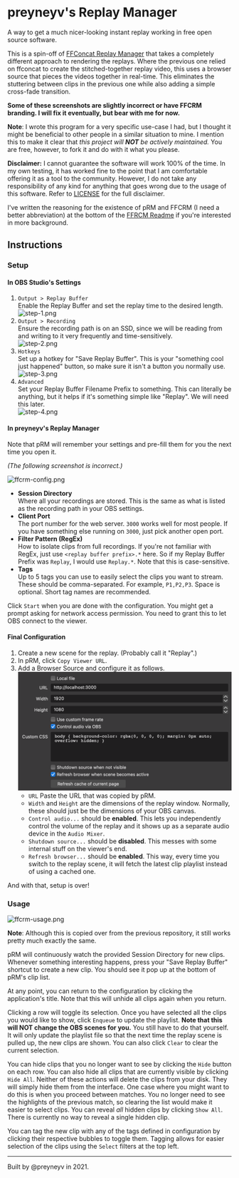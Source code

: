 # preyneyv's Replay Manager

A way to get a much nicer-looking instant replay working in free open
source software.

This is a spin-off of [FFConcat Replay Manager](https://github.com/preyneyv/ffconcat-replay)
that takes a completely different approach to rendering the replays. Where the
previous one relied on ffconcat to create the stitched-together replay video,
this uses a browser source that pieces the videos together in real-time. This
eliminates the stuttering between clips in the previous one while also adding
a simple cross-fade transition.

**Some of these screenshots are slightly incorrect or have FFCRM branding. I
will fix it eventually, but bear with me for now.**

**Note**:
I wrote this program for a very specific use-case I had, but I thought it might
be beneficial to other people in a similar situation to mine. I mention this to
make it clear that *this project will **NOT** be actively maintained.* You are
free, however, to fork it and do with it what you please.

**Disclaimer:** I cannot guarantee the software will work 100% of 
the time. In my own testing, it has worked fine to the point that I am
comfortable offering it as a tool to the community. However, I do not take any
responsibility of any kind for anything that goes wrong due to the usage of
this software. Refer to [LICENSE](LICENSE) for the full disclaimer.

I've written the reasoning for the existence of pRM and FFCRM (I need a better
abbreviation) at the bottom of the [FFRCM Readme](https://github.com/preyneyv/ffconcat-replay#why-does-this-exist-and-how-does-it-work) if you're interested
in more background. 

## Instructions

### Setup
#### In OBS Studio's Settings
1. `Output > Replay Buffer`  
Enable the Replay Buffer and set the replay time to the desired length.    
![step-1.png](img/step-1.png)
2. `Output > Recording`  
Ensure the recording path is on an SSD, since we will be reading from and
writing to it very frequently and time-sensitively.  
![step-2.png](img/step-2.png)
3. `Hotkeys`  
Set up a hotkey for "Save Replay Buffer". This is your "something cool just
happened" button, so make sure it isn't a button you normally use.  
![step-3.png](img/step-3.png)
4. `Advanced`  
Set your Replay Buffer Filename Prefix to something. This can literally be 
anything, but it helps if it's something simple like "Replay". We will need
this later.  
![step-4.png](img/step-4.png)

#### In preyneyv's Replay Manager
Note that pRM will remember your settings and pre-fill them for you the next
time you open it.

_(The following screenshot is incorrect.)_

![ffcrm-config.png](img/ffcrm-config.png)
- **Session Directory**  
Where all your recordings are stored. This is the same as what is listed as the
recording path in your OBS settings.
- **Client Port**  
The port number for the web server. `3000` works well for most people. If you 
have something else running on `3000`, just pick another open port.
- **Filter Pattern (RegEx)**  
How to isolate clips from full recordings. If you're not familiar with RegEx,
just use `<replay buffer prefix>.*` here. So if my Replay Buffer Prefix was
`Replay`, I would use `Replay.*`. Note that this is case-sensitive.
- **Tags**  
Up to 5 tags you can use to easily select the clips you want to stream. These
should be comma-separated. For example, `P1,P2,P3`. Space is optional. Short
tag names are recommended.

Click `Start` when you are done with the configuration. You might get a prompt 
asking for network access permission. You need to grant this to let OBS connect
to the viewer.

#### Final Configuration
1. Create a new scene for the replay. (Probably call it "Replay".)
2. In pRM, click `Copy Viewer URL`.
2. Add a Browser Source and configure it as follows.  
![browser-config.png](img/browser-config.png)
   - `URL` Paste the URL that was copied by pRM.
   - `Width` and `Height` are the dimensions of the replay window. Normally, 
   these should just be the dimensions of your OBS canvas.
   - `Control audio...` should be **enabled**. This lets you independently control
   the volume of the replay and it shows up as a separate audio device in the
   `Audio Mixer`.
   - `Shutdown source...` should be **disabled**. This messes with some internal
   stuff on the viewer's end.
   - `Refresh browser...` should be **enabled**. This way, every time you
   switch to the replay scene, it will fetch the latest clip playlist instead
   of using a cached one.

And with that, setup is over!

### Usage

![ffcrm-usage.png](img/ffcrm-usage.png)

**Note**: Although this is copied over from the previous repository, it still
works pretty much exactly the same.

pRM will continuously watch the provided Session Directory for new clips.
Whenever something interesting happens, press your "Save Replay Buffer"
shortcut to create a new clip. You should see it pop up at the bottom of
pRM's clip list.

At any point, you can return to the configuration by clicking the application's
title. Note that this will unhide all clips again when you return.

Clicking a row will toggle its selection. Once you have selected all the clips
you would like to show, click `Enqueue` to update the playlist. **Note that 
this will NOT change the OBS scenes for you.** You still have to do that
yourself. It will only update the playlist file so that the next time the 
replay scene is pulled up, the new clips are shown. You can also click `Clear`
to clear the current selection.

You can hide clips that you no longer want to see by clicking the `Hide` button
on each row. You can also hide all clips that are currently visible by clicking
`Hide All`. Neither of these actions will delete the clips from your disk. They 
will simply hide them from the interface. One case where you might want to do
this is when you proceed between matches. You no longer need to see the 
highlights of the previous match, so clearing the list would make it easier to
select clips. You can reveal _all_ hidden clips by clicking `Show All`. There 
is currently no way to reveal a single hidden clip.

You can tag the new clip with any of the tags defined in configuration by
clicking their respective bubbles to toggle them. Tagging allows for easier
selection of the clips using the `Select` filters at the top left. 

---
Built by @preyneyv in 2021.